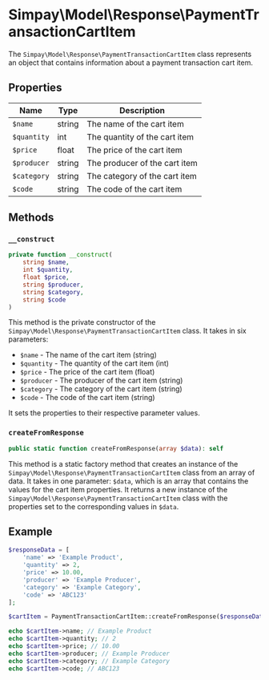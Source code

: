 # Simpay\Model\Response\PaymentTransactionCartItem

The `Simpay\Model\Response\PaymentTransactionCartItem` class represents an object that contains information about a payment transaction cart item.

## Properties

| Name | Type | Description |
|------|------|-------------|
| `$name` | string | The name of the cart item |
| `$quantity` | int | The quantity of the cart item |
| `$price` | float | The price of the cart item |
| `$producer` | string | The producer of the cart item |
| `$category` | string | The category of the cart item |
| `$code` | string | The code of the cart item |

## Methods

### `__construct`

```php
private function __construct(
    string $name,
    int $quantity,
    float $price,
    string $producer,
    string $category,
    string $code
)
```

This method is the private constructor of the `Simpay\Model\Response\PaymentTransactionCartItem` class. It takes in six parameters:

* `$name` - The name of the cart item (string)
* `$quantity` - The quantity of the cart item (int)
* `$price` - The price of the cart item (float)
* `$producer` - The producer of the cart item (string)
* `$category` - The category of the cart item (string)
* `$code` - The code of the cart item (string)

It sets the properties to their respective parameter values.

### `createFromResponse`

```php
public static function createFromResponse(array $data): self
```

This method is a static factory method that creates an instance of the `Simpay\Model\Response\PaymentTransactionCartItem` class from an array of data. It takes in one parameter: `$data`, which is an array that contains the values for the cart item properties. It returns a new instance of the `Simpay\Model\Response\PaymentTransactionCartItem` class with the properties set to the corresponding values in `$data`.

## Example

```php
$responseData = [
    'name' => 'Example Product',
    'quantity' => 2,
    'price' => 10.00,
    'producer' => 'Example Producer',
    'category' => 'Example Category',
    'code' => 'ABC123'
];

$cartItem = PaymentTransactionCartItem::createFromResponse($responseData);

echo $cartItem->name; // Example Product
echo $cartItem->quantity; // 2
echo $cartItem->price; // 10.00
echo $cartItem->producer; // Example Producer
echo $cartItem->category; // Example Category
echo $cartItem->code; // ABC123
```